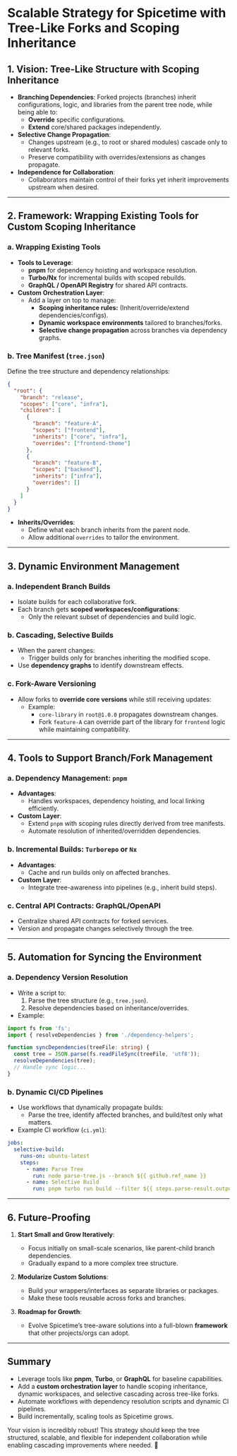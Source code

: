 # Scalable Strategy for Spicetime with Tree-Like Forks and Scoping Inheritance

## 1. Vision: Tree-Like Structure with Scoping Inheritance
- **Branching Dependencies**: Forked projects (branches) inherit configurations, logic, and libraries from the parent tree node, while being able to:
  - **Override** specific configurations.
  - **Extend** core/shared packages independently.
- **Selective Change Propagation**:
  - Changes upstream (e.g., to root or shared modules) cascade only to relevant forks.
  - Preserve compatibility with overrides/extensions as changes propagate.
- **Independence for Collaboration**:
  - Collaborators maintain control of their forks yet inherit improvements upstream when desired.

---

## 2. Framework: Wrapping Existing Tools for Custom Scoping Inheritance

### a. Wrapping Existing Tools
- **Tools to Leverage**:
  - **pnpm** for dependency hoisting and workspace resolution.
  - **Turbo/Nx** for incremental builds with scoped rebuilds.
  - **GraphQL / OpenAPI Registry** for shared API contracts.
- **Custom Orchestration Layer**:
  - Add a layer on top to manage:
    - **Scoping inheritance rules:** (Inherit/override/extend dependencies/configs).
    - **Dynamic workspace environments** tailored to branches/forks.
    - **Selective change propagation** across branches via dependency graphs.

### b. Tree Manifest (`tree.json`)
Define the tree structure and dependency relationships:
```json
{
  "root": {
    "branch": "release",
    "scopes": ["core", "infra"],
    "children": [
      {
        "branch": "feature-A",
        "scopes": ["frontend"],
        "inherits": ["core", "infra"],
        "overrides": ["frontend-theme"]
      },
      {
        "branch": "feature-B",
        "scopes": ["backend"],
        "inherits": ["infra"],
        "overrides": []
      }
    ]
  }
}
```
- **Inherits/Overrides**:
  - Define what each branch inherits from the parent node.
  - Allow additional `overrides` to tailor the environment.

---

## 3. Dynamic Environment Management

### a. Independent Branch Builds
- Isolate builds for each collaborative fork.
- Each branch gets **scoped workspaces/configurations**:
  - Only the relevant subset of dependencies and build logic.

### b. Cascading, Selective Builds
- When the parent changes:
  - Trigger builds only for branches inheriting the modified scope.
- Use **dependency graphs** to identify downstream effects.

### c. Fork-Aware Versioning
- Allow forks to **override core versions** while still receiving updates:
  - Example:
    - `core-library` in `root@1.0.0` propagates downstream changes.
    - Fork `feature-A` can override part of the library for `frontend` logic while maintaining compatibility.

---

## 4. Tools to Support Branch/Fork Management

### a. Dependency Management: `pnpm`
- **Advantages**:
  - Handles workspaces, dependency hoisting, and local linking efficiently.
- **Custom Layer**:
  - Extend `pnpm` with scoping rules directly derived from tree manifests.
  - Automate resolution of inherited/overridden dependencies.

### b. Incremental Builds: `Turborepo` or `Nx`
- **Advantages**:
  - Cache and run builds only on affected branches.
- **Custom Layer**:
  - Integrate tree-awareness into pipelines (e.g., inherit build steps).

### c. Central API Contracts: GraphQL/OpenAPI
- Centralize shared API contracts for forked services.
- Version and propagate changes selectively through the tree.

---

## 5. Automation for Syncing the Environment

### a. Dependency Version Resolution
- Write a script to:
  1. Parse the tree structure (e.g., `tree.json`).
  2. Resolve dependencies based on inheritance/overrides.
- Example:
```ts
import fs from 'fs';
import { resolveDependencies } from './dependency-helpers';

function syncDependencies(treeFile: string) {
  const tree = JSON.parse(fs.readFileSync(treeFile, 'utf8'));
  resolveDependencies(tree);
  // Handle sync logic...
}
```

### b. Dynamic CI/CD Pipelines
- Use workflows that dynamically propagate builds:
  - Parse the tree, identify affected branches, and build/test only what matters.
- Example CI workflow (`ci.yml`):
```yaml
jobs:
  selective-build:
    runs-on: ubuntu-latest
    steps:
      - name: Parse Tree
        run: node parse-tree.js --branch ${{ github.ref_name }}
      - name: Selective Build
        run: pnpm turbo run build --filter ${{ steps.parse-result.outputs.changed }}
```

---

## 6. Future-Proofing

1. **Start Small and Grow Iteratively**:
   - Focus initially on small-scale scenarios, like parent-child branch dependencies.
   - Gradually expand to a more complex tree structure.

2. **Modularize Custom Solutions**:
   - Build your wrappers/interfaces as separate libraries or packages.
   - Make these tools reusable across forks and branches.

3. **Roadmap for Growth**:
   - Evolve Spicetime’s tree-aware solutions into a full-blown **framework** that other projects/orgs can adopt.

---

## Summary
- Leverage tools like **pnpm**, **Turbo**, or **GraphQL** for baseline capabilities.
- Add a **custom orchestration layer** to handle scoping inheritance, dynamic workspaces, and selective cascading across tree-like forks.
- Automate workflows with dependency resolution scripts and dynamic CI pipelines.
- Build incrementally, scaling tools as Spicetime grows.

Your vision is incredibly robust! This strategy should keep the tree structured, scalable, and flexible for independent collaboration while enabling cascading improvements where needed. 🚀